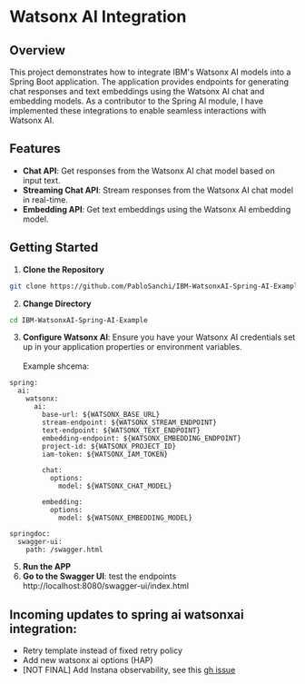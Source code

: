 # Watsonx AI Integration
## Overview

This project demonstrates how to integrate IBM's Watsonx AI models into a Spring Boot application. The application provides endpoints for generating chat responses and text embeddings using the Watsonx AI chat and embedding models. As a contributor to the Spring AI module, I have implemented these integrations to enable seamless interactions with Watsonx AI.

## Features
- **Chat API**: Get responses from the Watsonx AI chat model based on input text.
- **Streaming Chat API**: Stream responses from the Watsonx AI chat model in real-time.
- **Embedding API**: Get text embeddings using the Watsonx AI embedding model.


## Getting Started
1. **Clone the Repository**
```sh
git clone https://github.com/PabloSanchi/IBM-WatsonxAI-Spring-AI-Example
```
2. **Change Directory**
```sh
cd IBM-WatsonxAI-Spring-AI-Example
```
3. **Configure Watsonx AI**: Ensure you have your Watsonx AI credentials set up in your application properties or environment variables.
<br/><br/>Example shcema:
```properties
spring:
  ai:
    watsonx:
      ai:
        base-url: ${WATSONX_BASE_URL}
        stream-endpoint: ${WATSONX_STREAM_ENDPOINT}
        text-endpoint: ${WATSONX_TEXT_ENDPOINT}
        embedding-endpoint: ${WATSONX_EMBEDDING_ENDPOINT}
        project-id: ${WATSONX_PROJECT_ID}
        iam-token: ${WATSONX_IAM_TOKEN}

        chat:
          options:
            model: ${WATSONX_CHAT_MODEL}

        embedding:
          options:
            model: ${WATSONX_EMBEDDING_MODEL}

springdoc:
  swagger-ui:
    path: /swagger.html
```
5. **Run the APP**
6. **Go to the Swagger UI**: test the endpoints http://localhost:8080/swagger-ui/index.html



## Incoming updates to spring ai watsonxai integration:
- Retry template instead of fixed retry policy
- Add new watsonx ai options (HAP)
- \[NOT FINAL\] Add Instana observability, see this [gh issue](https://github.com/spring-projects/spring-ai/issues/953) 